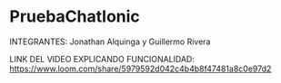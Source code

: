 ﻿# PruebaChatIonic

INTEGRANTES:
Jonathan Alquinga y 
Guillermo Rivera

LINK DEL VIDEO EXPLICANDO FUNCIONALIDAD:
https://www.loom.com/share/5979592d042c4b4b8f47481a8c0e97d2
